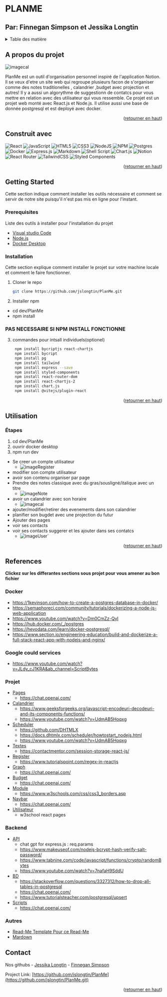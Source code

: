 # PLANME 
## Par: Finnegan Simpson et Jessika Longtin
<!-- CVM: -C61 Projet syntese-->

<a name="readme-top"></a>

<!-- TABLE OF CONTENTS -->
<details>
  <summary>Table des matière</summary>
  <ol>
    <li>
      <a href="#about-the-project">A propos du projet</a>
      <ul>
        <li><a href="#built-with">Construit avec</a></li>
      </ul>
    </li>
    <li>
      <a href="#getting-started">Commancer</a>
      <ul>
        <li><a href="#prerequisites">Prerequisites</a></li>
        <li><a href="#installation">Installation</a></li>
      </ul>
    </li>
    <li><a href="#usage">Usage</a></li>
    <li><a href="#contact">Contact</a></li>
  </ol>
</details>



<!-- ABOUT THE PROJECT -->
## A propos du projet

![imagecal](dev\PlanMe\src\assets\images\dashboard.png)

PlanMe est un outil d'organisation personnel inspiré de l'application Notion. Il se veux d'etre un site web qui regroupe plusieurs facon de s'organiser comme des notes traditionelles , calandrier ,budget avec projection et autres! Il y a aussi un algorythme de suggestionn de contatcs pour vous mettre en relation avec des utilisateur qui vous ressemble. Ce projet est un projet web monté avec React.js et Node.js. Il utilise aussi une base de donnée postgresql et est deployé avec docker.         


<p align="right">(<a href="#readme-top">retourner en haut</a>)</p>



## Construit avec
<!-- * [![React][React.js]][React-url] -->
![React](https://img.shields.io/badge/react-%2320232a.svg?style=for-the-badge&logo=react&logoColor=%2361DAFB) 
![JavaScript](https://img.shields.io/badge/javascript-%23323330.svg?style=for-the-badge&logo=javascript&logoColor=%23F7DF1E) 
![HTML5](https://img.shields.io/badge/html5-%23E34F26.svg?style=for-the-badge&logo=html5&logoColor=white) 
![CSS3](https://img.shields.io/badge/css3-%231572B6.svg?style=for-the-badge&logo=css3&logoColor=white) 
![NodeJS](https://img.shields.io/badge/node.js-6DA55F?style=for-the-badge&logo=node.js&logoColor=white) 
![NPM](https://img.shields.io/badge/NPM-%23000000.svg?style=for-the-badge&logo=npm&logoColor=white) 
![Postgres](https://img.shields.io/badge/postgres-%23316192.svg?style=for-the-badge&logo=postgresql&logoColor=white)
![Docker](https://img.shields.io/badge/docker-%230db7ed.svg?style=for-the-badge&logo=docker&logoColor=white)
![Express.js](https://img.shields.io/badge/express.js-%23404d59.svg?style=for-the-badge&logo=express&logoColor=%2361DAFB) 
![Markdown](https://img.shields.io/badge/markdown-%23000000.svg?style=for-the-badge&logo=markdown&logoColor=white) 
![Shell Script](https://img.shields.io/badge/shell_script-%23121011.svg?style=for-the-badge&logo=gnu-bash&logoColor=white) 
![Chart.js](https://img.shields.io/badge/chart.js-F5788D.svg?style=for-the-badge&logo=chart.js&logoColor=white) 
![Notion](https://img.shields.io/badge/Notion-%23000000.svg?style=for-the-badge&logo=notion&logoColor=white)
![React Router](https://img.shields.io/badge/React_Router-CA4245?style=for-the-badge&logo=react-router&logoColor=white) 
![TailwindCSS](https://img.shields.io/badge/tailwindcss-%2338B2AC.svg?style=for-the-badge&logo=tailwind-css&logoColor=white) 
![Styled Components](https://img.shields.io/badge/styled--components-DB7093?style=for-the-badge&logo=styled-components&logoColor=white)



<p align="right">(<a href="#readme-top">retourner en haut</a>)</p>



<!-- GETTING STARTED -->
## Getting Started

Cette section indique comment installer les outils nécessaire et comment se servir de notre site puisqu'il n'est pas mis en ligne pour l'instant.


### Prerequisites
Liste des outils à installer pour l'installation du projet
-  [Visual studio Code](https://code.visualstudio.com/download)
-  [Node.js](https://nodejs.org/en/download)
-  [Docker Desktop](https://www.docker.com/products/docker-desktop/)


### Installation

Cette section explique comment installer le projet sur votre machine locale et comment le faire fonctionner.

1. Cloner le repo
   ```sh
   git clone https://github.com/jslongtin/PlanMe.git
   ```
   
2.  Installer npm 
  -  cd dev/PlanMe
  - npm install
  ### PAS NECESSAIRE SI NPM INSTALL FONCTIONNE
3. commandes pour intsall individuels(optionel)
   ```sh
    npm install bycriptjs react-chartjs
    npm install bycript
    npm install pg
    npm install tailwind
    npm install express --save
    npm install styled-components 
    npm install react-router-dom
    npm install react-chartjs-2
    npm install chart.js
    npm install @vitejs/plugin-react
   ```

<p align="right">(<a href="#readme-top">retourner en haut</a>)</p>



<!-- USAGE EXAMPLES -->
## Utilisation
### Étapes
1. cd dev/PlanMe
2. ouvrir docker desktop
3. npm run dev 

- Se creer un compte utilisateur
  -   ![imageRegister](dev\PlanMe\src\assets\images\register.png)
- modifier son compte utilisateur 
- avoir son contenu organiser par page
- Prendre des notes classique avec du gras/sousligné/italique avec un titre
  - ![imageNote](dev\PlanMe\src\assets\images\note.png)
- avoir un calandrier avec son horaire
  - ![imagecal](dev\PlanMe\src\assets\images\cal_week.png)
- ajouter/modifier/retirer des evenements dans son calandrier
- planifier son bugdet avec une projection du futur
- Ajouter des pages
- voir ses contacts 
- voir ses contacts suggerer et les ajouter dans ses contatcs
  - ![imageUser](dev\PlanMe\src\assets\images\user.PNG)`  

<p align="right">(<a href="#readme-top">retourner en haut</a>)</p>


## References
**Clickez sur les differantes sections sous projet pour vous amener au bon fichier**

### Docker
* https://1kevinson.com/how-to-create-a-postgres-database-in-docker/
* https://semaphoreci.com/community/tutorials/dockerizing-a-node-js-web-application
* https://www.youtube.com/watch?v=Dm0CmZz-QyI
* https://hub.docker.com/_/postgres
* https://hevodata.com/learn/docker-postgresql/
* https://www.section.io/engineering-education/build-and-dockerize-a-full-stack-react-app-with-nodejs-and-nginx/
### Google could services
* https://www.youtube.com/watch?v=JLdy_cJ1KRA&ab_channel=ScriptBytes
### Projet
* [Pages](dev/PlanMe/src/Components/Pages/Page.jsx) 
  * https://chat.openai.com/
* [Calandrier](dev/PlanMe/src/Components/modules/Calendar/Cal.jsx)
  * https://www.geeksforgeeks.org/javascript-encodeuri-decodeuri-and-its-components-functions/
  * https://www.youtube.com/watch?v=UdmAB5Hoqxg
* [Scheduler](dev/PlanMe/src/Components/modules/Calendar/Scheduler/Scheduler.jsx)
  * https://github.com/DHTMLX
  * https://docs.dhtmlx.com/scheduler/howtostart_nodejs.html
  * https://www.youtube.com/watch?v=UdmAB5Hoqxg
* [Textes](dev/PlanMe/src/Components/modules/text/text.jsx)
  * https://contactmentor.com/session-storage-react-js/
* [Register](dev/PlanMe/src/Components/register/Register.jsx)
  * https://www.tutorialspoint.com/regex-in-reactjs
* [Graph](dev/PlanMe/src/Components/Contacts/Graph.jsx)
  * https://chat.openai.com/
* [Budget](dev/PlanMe/src/Components/modules/budget/Budget.jsx)
  * https://chat.openai.com/
* [Module](dev/PlanMe/src/Components/modules/Module.css)
  * https://www.w3schools.com/css/css3_borders.asp 
* [Navbar](dev/PlanMe/src/Components/Navbar/navbar.jsx)
  * https://chat.openai.com/
* [Utilisateur](dev/PlanMe/src/Components/Utilisateur/Utilisateur.jsx)
  * w3school react pages
### Backend
* [API](dev/PlanMe/src/DAO/API/api.cjs)
  * chat gpt for express.js : req.params
  * https://www.makeuseof.com/nodejs-bcrypt-hash-verify-salt-password/
  * https://www.tabnine.com/code/javascript/functions/crypto/randomBytes
  * https://www.youtube.com/watch?v=7nafaH9SddU
* [BD](dev\PlanMe\src\DAO\API\createBD.cjs)
  * https://stackoverflow.com/questions/3327312/how-to-drop-all-tables-in-postgresql
  * https://chat.openai.com/
  * https://www.tutorialsteacher.com/postgresql/upsert
* [Scripts](dev/PlanMe/run-script.bat)
  * https://chat.openai.com/

### Autres
  * [Read-Me Template Pour ce Read-Me](https://github.com/othneildrew/Best-README-Template)
  *  [Mardown](https://medium.com/markdown-monster-blog/getting-images-into-markdown-documents-and-weblog-posts-with-markdown-monster-9ec6f353d8ec)
  

## Contact
Nos githubs - [Jessika Longtin](https://github.com/jslongtin) - [Finnegan Simpson](https://github.com/Finnlandish)

Project Link: [https://github.com/jslongtin/PlanMe](https://github.com/jslongtin/PlanMe.git)

<p align="right">(<a href="#readme-top">retourner en haut</a>)</p>






